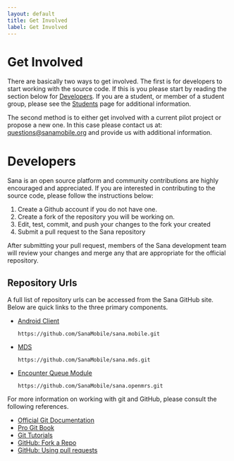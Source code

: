 ```yaml
---
layout: default
title: Get Involved
label: Get Involved
---
```

# Get Involved
There are basically two ways to get involved. The first is for 
developers to start working with the source code. If this is you please 
start by reading the section below for [Developers](#developers). If you
are a student, or member of a student group, please see the
[Students](/contribute/students) page for additional information.

The second method is to either get involved with a current pilot project
or propose a new one. In this case please contact us at:
[questions@sanamobile.org](mailto:questions@sanamobile.org) and provide
us with additional information. 


# Developers
Sana is an open source platform and community contributions are highly
encouraged and appreciated. If you are interested in contributing to the
source code, please follow the instructions below:

1.  Create a Github account if you do not have one.
2.  Create a fork of the repository you will be working on.
3.  Edit, test, commit, and push your changes to the fork your created
4.  Submit a pull request to the Sana repository

After submitting your pull request, members of the Sana development team
will review your changes and merge any that are appropriate for the 
official repository.

## Repository Urls
A full list of repository urls can be accessed from the Sana GitHub 
site. Below are quick links to the three primary components.

-   [Android Client](https://github.com/SanaMobile/sana.mobile)

    ```https://github.com/SanaMobile/sana.mobile.git```

-   [MDS](https://github.com/SanaMobile/sana.mds)

    ```https://github.com/SanaMobile/sana.mds.git```

-   [Encounter Queue Module](https://github.com/SanaMobile/sana.openmrs)

    ```https://github.com/SanaMobile/sana.openmrs.git```

For more information on working with git and GitHub, please consult the
following references.

-   [Official Git Documentation](https://git-scm.com/doc)
-   [Pro Git Book](https://git-scm.com/book/en/v2)
-   [Git Tutorials](http://git-scm.com/doc/ext)
-   [GitHub: Fork a Repo](https://help.github.com/articles/fork-a-repo/)
-   [GitHub: Using pull requests](https://help.github.com/articles/using-pull-requests/)

